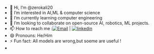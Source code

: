 - 👋 Hi, I’m @zerokali20
- 👀 I’m interested in AI,ML & computer science
- 🌱 I’m currently learning computer engineering
- 💞️ I’m looking to collaborate on open-source AI, robotics, ML projects.
- 📫 How to reach me :[![Email](https://img.shields.io/badge/Email-Contact-red?style=flat&logo=gmail)](2003zerokali@gmail.com) | [![linkedin](https://img.shields.io/badge/LinkedIn-Profile-blue)](www.linkedin.com/in/bhagya-karunanayake-b52085270)
- 😄 Pronouns: He/Him
- ⚡ Fun fact: All models are wrong,but soeme are useful !
- 
<!---
zerokali20/zerokali20 is a ✨ special ✨ repository because its `README.md` (this file) appears on your GitHub profile.
You can click the Preview link to take a look at your changes.
--->
